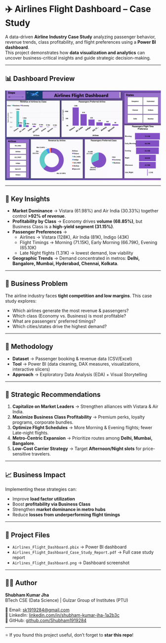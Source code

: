 # ✈️ Airlines Flight Dashboard – Case Study

A data-driven **Airline Industry Case Study** analyzing passenger behavior, revenue trends, class profitability, and flight preferences using a **Power BI dashboard**.  
This project demonstrates how **data visualization and analytics** can uncover business-critical insights and guide strategic decision-making.

---

## 📊 Dashboard Preview

<p align="center">
  <img src="https://github.com/Shubham1919284/Airlines_Flight_Dashboard/blob/092ec2ddbbfc6e5a631e086a409591ffae458414/Airlines%20Flight%20Dashboard...png" alt="Airlines Flight Dashboard" width="800"/>
</p>

---

## 🚀 Key Insights

- **Market Dominance** → Vistara (61.98%) and Air India (30.33%) together control **>92% of revenue**.  
- **Profitability by Class** → Economy drives **volume (68.85%)**, but Business Class is a **high-yield segment (31.15%)**.  
- **Passenger Preferences** →  
  - Airlines → Vistara (128K), Air India (81K), Indigo (43K)  
  - Flight Timings → Morning (71.15K), Early Morning (66.79K), Evening (65.10K)  
  - Late Night flights (1.31K) → lowest demand, low viability  
- **Geographic Trends** → Demand concentrated in metros: **Delhi, Bangalore, Mumbai, Hyderabad, Chennai, Kolkata**.  

---

## 🎯 Business Problem

The airline industry faces **tight competition and low margins**. This case study explores:  
- Which airlines generate the most revenue & passengers?  
- Which class (Economy vs. Business) is most profitable?  
- What are passengers’ preferred timings?  
- Which cities/states drive the highest demand?  

---

## 🔧 Methodology

- **Dataset** → Passenger booking & revenue data (CSV/Excel)  
- **Tool** → Power BI (data cleaning, DAX measures, visualizations, interactive slicers)  
- **Approach** → Exploratory Data Analysis (EDA) + Visual Storytelling  

---

## 🚀 Strategic Recommendations

1. **Capitalize on Market Leaders** → Strengthen alliances with Vistara & Air India.  
2. **Maximize Business Class Profitability** → Premium perks, loyalty programs, corporate bundles.  
3. **Optimize Flight Schedules** → More Morning & Evening flights; fewer Late-night flights.  
4. **Metro-Centric Expansion** → Prioritize routes among **Delhi, Mumbai, Bangalore**.  
5. **Low-Cost Carrier Strategy** → Target **Afternoon/Night slots** for price-sensitive travelers.  

---

## 📈 Business Impact

Implementing these strategies can:  
- Improve **load factor utilization**  
- Boost **profitability via Business Class**  
- Strengthen **market dominance in metro hubs**  
- Reduce **losses from underperforming flight timings**  

---

## 📂 Project Files

- `Airlines_Flight_Dashboard.pbix` → Power BI dashboard  
- `Airlines_Flight_Dashboard_Case_Study_Report.pdf` → Full case study report  
- `Airlines_Flight_Dashboard.png` → Dashboard screenshot  

---

## 👨‍💻 Author

**Shubham Kumar Jha**  
BTech CSE (Data Science) | Gulzar Group of Institutes (PTU)  

📧 Email: [sk1919284@gmail.com](mailto:sk1919284@gmail.com)  
🔗 LinkedIn: [linkedin.com/in/shubham-kumar-jha-1a2b3c](https://www.linkedin.com/in/shubham-kumar-jha-1a2b3c)  
🔗 GitHub: [github.com/Shubham1919284](https://github.com/Shubham1919284)  

---

⭐ If you found this project useful, don’t forget to **star this repo**!
